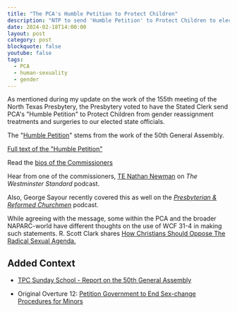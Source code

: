 ```yaml
---
title: "The PCA's Humble Petition to Protect Children"
description: "NTP to send 'Humble Petition' to Protect Children to elected state officials."
date: 2024-02-18T14:00:00
layout: post
category: post
blockquote: false
youtube: false
tags:
  - PCA
  - human-sexuality
  - gender
---
```

As mentioned during my update on the work of the 155th meeting of the North Texas Presbytery, the Presbytery voted to have the Stated Clerk send PCA's "Humble Petition" to Protect Children from gender reassignment treatments and surgeries to our elected state officials.

The "[Humble Petition](https://byfaithonline.com/general-assembly-commission-petitions-government-officials-to-protect-children/)" stems from the work of the 50th General Assembly.  

[Full text of the "Humble Petition"](https://byfaithonline.com/wp-content/uploads/2024/01/General-Letter.pdf)

Read the [bios of the Commissioners](https://byfaithonline.com/wp-content/uploads/2024/01/Commission-Bios.pdf)

Hear from one of the commissioners, [TE Nathan Newman](https://podcasters.spotify.com/pod/show/westminsterstandard/episodes/26--TE-Nathan-Newman--the-PCAs-Humble-Petition-to-Protect-Children-e2fvaf8/a-aavrche) on _The Westminster Standard_ podcast.

Also, George Sayour recently covered this as well on the [_Presbyterian & Reformed Churchmen_](https://overcast.fm/+-HC2RfhgY) podcast.

While agreeing with the message, some within the PCA and the broader NAPARC-world have different thoughts on the use of WCF 31-4 in making such statements.  R. Scott Clark shares [How Christians Should Oppose The Radical Sexual Agenda.](https://heidelblog.net/2023/06/how-christians-should-oppose-the-radical-sexual-agenda/)

## Added Context

- [TPC Sunday School - Report on the 50th General Assembly](/blog/sunday-school-report-on-the-50th-general-assembly/)

- Original Overture 12: [Petition Government to End Sex-change Procedures for Minors](https://pcaga.org/wp-content/uploads/2023/02/Overture-12-Evangel-Petition-re-Sex-change-procedures.pdf)
